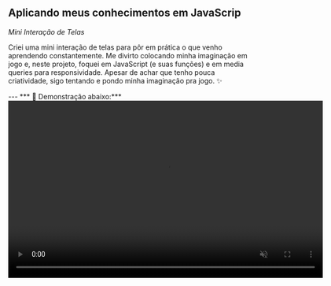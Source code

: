 ## Aplicando meus conhecimentos em JavaScrip 

*Mini Interação de Telas*

<p>Criei uma mini interação de telas para pôr em prática o que venho aprendendo constantemente. Me divirto colocando minha imaginação em jogo e, neste projeto, foquei em JavaScript (e suas funções) e em media queries para responsividade.
Apesar de achar que tenho pouca criatividade, sigo tentando e pondo minha imaginação pra jogo. ✨</p>
---
*** 🎀 Demonstração abaixo:***
<video width="640" height="360" autoplay loop muted>
  <source src="video/vd3.mp4" type="video/mp4">
</video>

